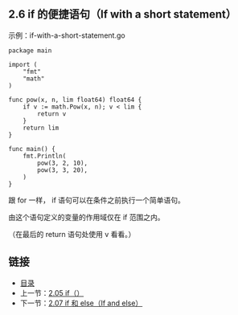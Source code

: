 ## 2.6 if 的便捷语句（If with a short statement）

示例：if-with-a-short-statement.go

    package main

    import (
    	"fmt"
    	"math"
    )

    func pow(x, n, lim float64) float64 {
    	if v := math.Pow(x, n); v < lim {
    		return v
    	}
    	return lim
    }

    func main() {
    	fmt.Println(
    		pow(3, 2, 10),
    		pow(3, 3, 20),
    	)
    }

跟 for 一样， if 语句可以在条件之前执行一个简单语句。

由这个语句定义的变量的作用域仅在 if 范围之内。

（在最后的 return 语句处使用 v 看看。）

## 链接
* [目录](https://github.com/gnefiy/go-zh/blob/master/tour/directory.md)
* 上一节：[2.05 if（）](https://github.com/gnefiy/go-zh/blob/master/tour/02.05.md)
* 下一节：[2.07 if 和 else（If and else）](https://github.com/gnefiy/go-zh/blob/master/tour/02.07.md)
